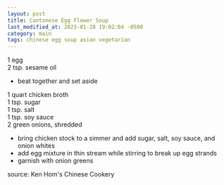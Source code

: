 ```yaml
---
layout: post
title: Cantonese Egg Flower Soup
last_modified_at: 2023-01-28 19:02:04 -0500
category: main
tags: chinese egg soup asian vegetarian
---
```


1 egg  
2 tsp. sesame oil  
* beat together and set aside

1 quart chicken broth  
1 tsp. sugar  
1 tsp. salt  
1 tsp. soy sauce  
2 green onions, shredded  
* bring chicken stock to a simmer and add sugar, salt, soy sauce, and onion whites
* add egg mixture in thin stream while stirring to break up egg strands
* garnish with onion greens

source: Ken Hom's Chinese Cookery
